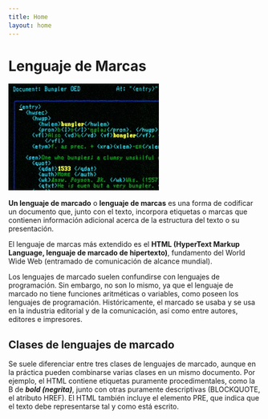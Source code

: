 ```yaml
---
title: Home
layout: home
---
```

# Lenguaje de Marcas

![Lenguaje](/imagenes/imagen.jpg)

**Un lenguaje de marcado** o **lenguaje de marcas** es una forma de codificar un documento que, junto con el texto, incorpora etiquetas o marcas que contienen información adicional acerca de la estructura del texto o su presentación.

El lenguaje de marcas más extendido es el __HTML (HyperText Markup Language, lenguaje de marcado de hipertexto)__, fundamento del World Wide Web (entramado de comunicación de alcance mundial).

Los lenguajes de marcado suelen confundirse con lenguajes de programación. Sin embargo, no son lo mismo, ya que el lenguaje de marcado no tiene funciones aritméticas o variables, como poseen los lenguajes de programación. Históricamente, el marcado se usaba y se usa en la industria editorial y de la comunicación, así como entre autores, editores e impresores.

## Clases de lenguajes de marcado

Se suele diferenciar entre tres clases de lenguajes de marcado, aunque en la práctica pueden combinarse varias clases en un mismo documento. Por ejemplo, el HTML contiene etiquetas puramente procedimentales, como la B de ***bold (negrita)***, junto con otras puramente descriptivas (BLOCKQUOTE, el atributo HREF). El HTML también incluye el elemento PRE, que indica que el texto debe representarse tal y como está escrito.
